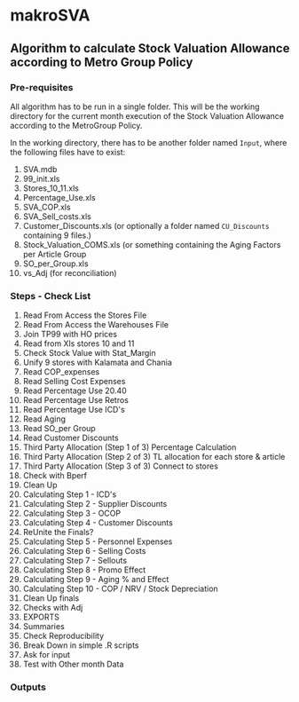 makroSVA
========

## Algorithm to calculate Stock Valuation Allowance according to Metro Group Policy

### Pre-requisites

All algorithm has to be run in a single folder. This will be the working directory for the current month execution of the Stock Valuation Allowance according to the MetroGroup Policy.

In the working directory, there has to be another folder named `Input`, where the following files have to exist: 

1. SVA.mdb
2. 99_init.xls
3. Stores_10_11.xls
4. Percentage_Use.xls
5. SVA_COP.xls
6. SVA_Sell_costs.xls
7. Customer_Discounts.xls (or optionally a folder named `CU_Discounts` containing 9 files.)
8. Stock_Valuation_COMS.xls (or something containing the Aging Factors per Article Group
9. SO_per_Group.xls
10. vs_Adj (for reconciliation)


### Steps - Check List

1. Read From Access the Stores File
1. Read From Access the Warehouses File
1. Join TP99 with HO prices
1. Read from Xls stores 10 and 11
1. Check Stock Value with Stat_Margin
1. Unify 9 stores with Kalamata and Chania
1. Read COP_expenses
1. Read Selling Cost Expenses
1. Read Percentage Use 20.40
1. Read Percentage Use Retros 
1. Read Percentage Use ICD's
1. Read Aging
1. Read SO_per Group
1. Read Customer Discounts
1. Third Party Allocation (Step 1 of 3) Percentage Calculation
1. Third Party Allocation (Step 2 of 3) TL allocation for each store & article
1. Third Party Allocation (Step 3 of 3) Connect to stores
1. Check with Bperf
1. Clean Up
1. Calculating Step 1 - ICD's
1. Calculating Step 2 - Supplier Discounts
1. Calculating Step 3 - OCOP
1. Calculating Step 4 - Customer Discounts
1. ReUnite the Finals?
1. Calculating Step 5 - Personnel Expenses
1. Calculating Step 6 - Selling Costs
1. Calculating Step 7 - Sellouts
1. Calculating Step 8 - Promo Effect
1. Calculating Step 9 - Aging % and Effect
1. Calculating Step 10 - COP / NRV / Stock Depreciation
1. Clean Up finals
1. Checks with Adj
1. EXPORTS
1. Summaries
1. Check Reproducibility
1. Break Down in simple .R scripts
1. Ask for input
1. Test with Other month Data


### Outputs
